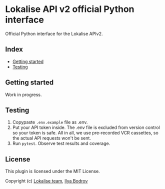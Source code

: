 # Lokalise API v2 official Python interface

Official Python interface for the Lokalise APIv2.

## Index

* [Getting started](#getting-started)
* [Testing](#testing)

## Getting started

Work in progress.

## Testing

1. Copypaste `.env.example` file as .env.
2. Put your API token inside. The .env file is excluded from version control so your token is safe. All in all, we use pre-recorded VCR cassettes, so the actual API requests won't be sent.
3. Run `pytest`. Observe test results and coverage.

## License

This plugin is licensed under the MIT License.

Copyright (c) [Lokalise team](https://lokalise.com), [Ilya Bodrov](http://bodrovis.tech)
